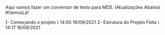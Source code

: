 Aqui vamos fazer um conversor de texto para MD5.
(Atualizações Abaixo)
#VamosLá!

1- Começando o projeto \\ 14:00 16/09/2021
2- Estrutura do Projeto Feita \\ 14:17 16/09/2021

